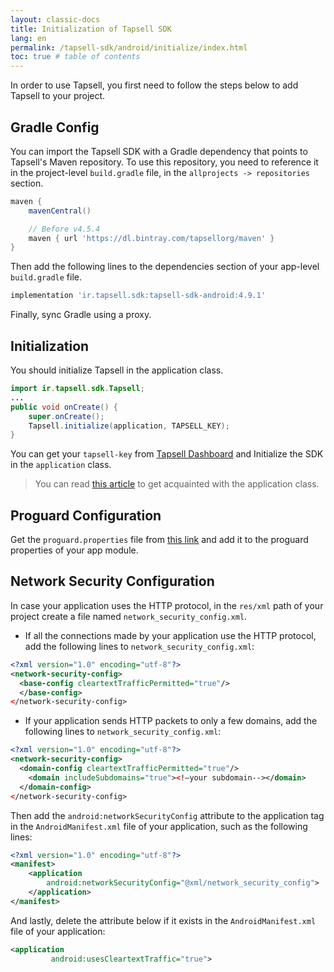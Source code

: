 ```yaml
---
layout: classic-docs
title: Initialization of Tapsell SDK
lang: en
permalink: /tapsell-sdk/android/initialize/index.html
toc: true # table of contents
---
```


In order to use Tapsell, you first need to follow the steps below to add Tapsell to your project.

## Gradle Config
You can import the Tapsell SDK with a Gradle dependency that points to Tapsell's Maven repository. To use this repository, you need to reference it in the project-level `build.gradle` file, in the `allprojects -> repositories` section.

```gradle
maven {
    mavenCentral()

    // Before v4.5.4
    maven { url 'https://dl.bintray.com/tapsellorg/maven' }
}
```
Then add the following lines to the dependencies section of your app-level `build.gradle` file.

```gradle
implementation 'ir.tapsell.sdk:tapsell-sdk-android:4.9.1'
```

Finally, sync Gradle using a proxy.

## Initialization
You should initialize Tapsell in the application class. 

```java
import ir.tapsell.sdk.Tapsell;
...
public void onCreate() {
    super.onCreate();
    Tapsell.initialize(application, TAPSELL_KEY);
}
```
You can get your `tapsell-key` from [Tapsell Dashboard](http://dashboard.tapsell.ir/) and Initialize the SDK in the `application` class.

> You can read [this article]({{site.baseurl}}/application-class) to get acquainted with the application class.


## Proguard Configuration
Get the `proguard.properties` file from [this link](https://github.com/tapsellorg/TapsellSDK-AndroidSample/blob/master/app/proguard-rules.pro) and add it to the proguard properties of your app module.

## Network Security Configuration
In case your application uses the HTTP protocol, in the `res/xml` path of your project create a file named `network_security_config.xml`.

- If all the connections made by your application use the HTTP protocol, add the following lines to `network_security_config.xml`:

```xml
<?xml version="1.0" encoding="utf-8"?>
<network-security-config>
  <base-config cleartextTrafficPermitted="true"/>
  </base-config>
</network-security-config>
```

- If your application sends HTTP packets to only a few domains, add the following lines to `network_security_config.xml`:

```xml
<?xml version="1.0" encoding="utf-8"?>
<network-security-config>
  <domain-config cleartextTrafficPermitted="true"/>
    <domain includeSubdomains="true"><!—your subdomain--></domain>
  </domain-config>
</network-security-config>
```

Then add the `android:networkSecurityConfig` attribute to the application tag in the `AndroidManifest.xml` file of your application, such as the following lines:

```xml
<?xml version="1.0" encoding="utf-8"?>
<manifest>
    <application 
        android:networkSecurityConfig="@xml/network_security_config">
    </application>
</manifest>
```

And lastly, delete the attribute below if it exists in the `AndroidManifest.xml` file of your application:

```xml
<application
         android:usesCleartextTraffic="true">
```

